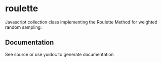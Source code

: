 # roulette

Javascript collection class implementing the Roulette Method for weighted random sampling.

## Documentation

See source or use yuidoc to generate documentation
